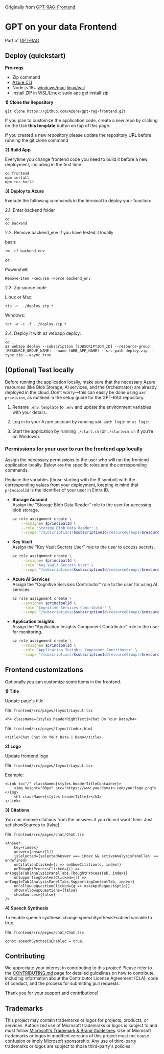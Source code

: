Originally from [GPT-RAG-Frontend](https://github.com/Azure/gpt-rag-frontend)

# GPT on your data Frontend

Part of [GPT-RAG](https://github.com/Azure/gpt-rag)

## Deploy (quickstart)

**Pre-reqs**

- Zip command
- [Azure CLI](https://learn.microsoft.com/en-us/cli/azure/install-azure-cli)
- Node.js 16+ [windows/mac](https://nodejs.dev/en/download/)  [linux/wsl](https://nodejs.dev/en/download/package-manager/)
- Install ZIP in WSL/Linux: sudo apt-get install zip

**1) Clone the Repository**

```
git clone https://github.com/Azure/gpt-rag-frontend.git
```

If you plan to customize the application code, create a new repo by clicking on the Use **this template** button on top of this page.

If you created a new repository please update the repository URL before running the git clone command

**2) Build App**

Everytime you change frontend code you need to build it before a new deployment, including in the first time:

```
cd frontend
npm install
npm run build
```

**3) Deploy to Azure** 

Execute the following commands in the terminal to deploy your function:

2.1. Enter backend folder
 
```
cd ..
cd backend
```

2.2. Remove backend_env if you have tested it locally

bash:
```
rm -rf backend_env  
```

or 

Powershell:
```
Remove-Item -Recurse -Force backend_env
```

2.3. Zip source code

Linux or Mac:
```
zip -r ../deploy.zip *
```

Windows:
```
tar -a -c -f ../deploy.zip *
```

2.4. Deploy it with az webapp deploy:

```
cd ..
az webapp deploy --subscription [SUBSCRIPTION_ID] --resource-group [RESOURCE_GROUP_NAME] --name [WEB_APP_NAME] --src-path deploy.zip --type zip --async true
```

## **(Optional) Test locally**  

Before running the application locally, make sure that the necessary Azure resources (like Blob Storage, AI services, and the Orchestrator) are already deployed in the cloud. Don’t worry—this can easily be done using `azd provision`, as outlined in the setup guide for the GPT-RAG repository.

1) Rename `.env.template` to `.env` and update the environment variables with your details.

2) Log in to your Azure account by running `azd auth login` or `az login`.

3) Start the application by running `./start.sh` (or `./startwin.sh` if you’re on Windows).

### Permissions for your user to run the frontend app locally

Assign the necessary permissions to the user who will run the frontend application locally. Below are the specific roles and the corresponding commands.

Replace the variables (those starting with the $ symbol) with the corresponding values from your deployment, keeping in mind that `principalId` is the identifier of your user in Entra ID.

- **Storage Account**  
   Assign the "Storage Blob Data Reader" role to the user for accessing blob storage.
   ```bash
   az role assignment create \
       --assignee $principalId \
       --role "Storage Blob Data Reader" \
       --scope "/subscriptions/$subscriptionId/resourceGroups/$resourceGroupName/providers/Microsoft.Storage/storageAccounts/$storageAccountName"
   ```

- **Key Vault**  
   Assign the "Key Vault Secrets User" role to the user to access secrets.
   ```bash
   az role assignment create \
       --assignee $principalId \
       --role "Key Vault Secrets User" \
       --scope "/subscriptions/$subscriptionId/resourceGroups/$resourceGroupName/providers/Microsoft.KeyVault/vaults/$keyVaultName"
   ```

- **Azure AI Services**  
   Assign the "Cognitive Services Contributor" role to the user for using AI services.
   ```bash
   az role assignment create \
       --assignee $principalId \
       --role "Cognitive Services Contributor" \
       --scope "/subscriptions/$subscriptionId/resourceGroups/$resourceGroupName/providers/Microsoft.CognitiveServices/accounts/$aiServicesAccountName"
   ```

- **Application Insights**  
   Assign the "Application Insights Component Contributor" role to the user for monitoring.
   ```bash
   az role assignment create \
       --assignee $principalId \
       --role 'Application Insights Component Contributor' \
       --scope "/subscriptions/$subscriptionId/resourceGroups/$resourceGroupName/providers/microsoft.insights/components/$appInsightsName"
   ```

## Frontend customizations

Optionally you can customize some items in the frontend.

**1) Title**

Update page's title

file: ```frontend/src/pages/layout/Layout.tsx```

```
<h4 className={styles.headerRightText}>Chat On Your Data/h4>
```

file: ```frontend/src/pages/layout/index.html```

```
<title>Chat Chat On Your Data | Demo</title>
```

**2) Logo**

Update frontend logo

file: ```frontend/src/pages/layout/Layout.tsx```

Example:
```
<Link to="/" className={styles.headerTitleContainer}>
    <img height="80px" src="https://www.yourdomain.com/yourlogo.png"></img>
    <h3 className={styles.headerTitle}></h3>
</Link>
```

**3) Citations**

You can remove citations from the answers if you do not want them. Just set showSources to {false}

file: ```frontend/src/pages/chat/Chat.tsx```

```
<Answer
    key={index}
    answer={answer[1]}
    isSelected={selectedAnswer === index && activeAnalysisPanelTab !== undefined}
    onCitationClicked={c => onShowCitation(c, index)}
    onThoughtProcessClicked={() => onToggleTab(AnalysisPanelTabs.ThoughtProcessTab, index)}
    onSupportingContentClicked={() => onToggleTab(AnalysisPanelTabs.SupportingContentTab, index)}
    onFollowupQuestionClicked={q => makeApiRequestGpt(q)}
    showFollowupQuestions={false}
    showSources={false}                                            
/>
```

**4) Speech Synthesis**

To enable speech synthesis change speechSynthesisEnabled variable to true.

file: ```frontend/src/pages/chat/Chat.tsx```

```
const speechSynthesisEnabled = true;
```

## Contributing

We appreciate your interest in contributing to this project! Please refer to the [CONTRIBUTING.md](https://github.com/Azure/GPT-RAG/blob/main/CONTRIBUTING.md) page for detailed guidelines on how to contribute, including information about the Contributor License Agreement (CLA), code of conduct, and the process for submitting pull requests.

Thank you for your support and contributions!

## Trademarks

This project may contain trademarks or logos for projects, products, or services. Authorized use of Microsoft
trademarks or logos is subject to and must follow
[Microsoft's Trademark & Brand Guidelines](https://www.microsoft.com/en-us/legal/intellectualproperty/trademarks/usage/general).
Use of Microsoft trademarks or logos in modified versions of this project must not cause confusion or imply Microsoft sponsorship.
Any use of third-party trademarks or logos are subject to those third-party's policies.
